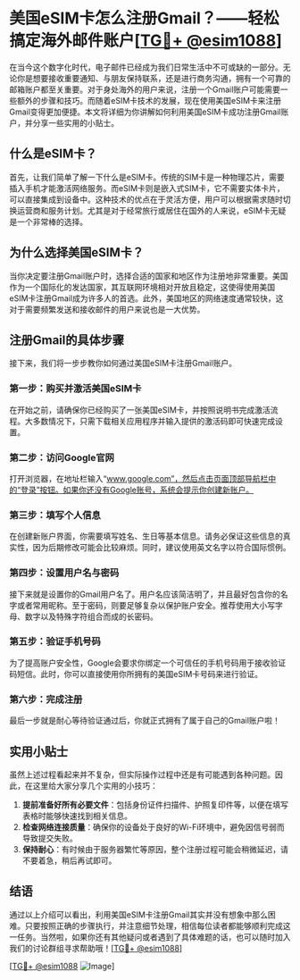 # 美国eSIM卡怎么注册Gmail？——轻松搞定海外邮件账户[[TG💪+ @esim1088](https://t.me/s/esim1088)]

在当今这个数字化时代，电子邮件已经成为我们日常生活中不可或缺的一部分。无论你是想要接收重要通知、与朋友保持联系，还是进行商务沟通，拥有一个可靠的邮箱账户都至关重要。对于身处海外的用户来说，注册一个Gmail账户可能需要一些额外的步骤和技巧。而随着eSIM卡技术的发展，现在使用美国eSIM卡来注册Gmail变得更加便捷。本文将详细为你讲解如何利用美国eSIM卡成功注册Gmail账户，并分享一些实用的小贴士。

## 什么是eSIM卡？

首先，让我们简单了解一下什么是eSIM卡。传统的SIM卡是一种物理芯片，需要插入手机才能激活网络服务。而eSIM卡则是嵌入式SIM卡，它不需要实体卡片，可以直接集成到设备中。这种技术的优点在于灵活方便，用户可以根据需求随时切换运营商和服务计划。尤其是对于经常旅行或居住在国外的人来说，eSIM卡无疑是一个非常棒的选择。

## 为什么选择美国eSIM卡？

当你决定要注册Gmail账户时，选择合适的国家和地区作为注册地非常重要。美国作为一个国际化的发达国家，其互联网环境相对开放且稳定，这使得使用美国eSIM卡注册Gmail成为许多人的首选。此外，美国地区的网络速度通常较快，这对于需要频繁发送和接收邮件的用户来说也是一大优势。

## 注册Gmail的具体步骤

接下来，我们将一步步教你如何通过美国eSIM卡注册Gmail账户。

### 第一步：购买并激活美国eSIM卡

在开始之前，请确保你已经购买了一张美国eSIM卡，并按照说明书完成激活流程。大多数情况下，只需下载相关应用程序并输入提供的激活码即可快速完成设置。

### 第二步：访问Google官网

打开浏览器，在地址栏输入“www.google.com”，然后点击页面顶部导航栏中的“登录”按钮。如果你还没有Google账号，系统会提示你创建新账户。

### 第三步：填写个人信息

在创建新账户界面，你需要填写姓名、生日等基本信息。请务必保证这些信息的真实性，因为后期修改可能会比较麻烦。同时，建议使用英文名字以符合国际惯例。

### 第四步：设置用户名与密码

接下来就是设置你的Gmail用户名了。用户名应该简洁明了，并且最好包含你的名字或者常用昵称。至于密码，则要足够复杂以保护账户安全。推荐使用大小写字母、数字以及特殊字符组合而成的长密码。

### 第五步：验证手机号码

为了提高账户安全性，Google会要求你绑定一个可信任的手机号码用于接收验证码短信。此时，你可以直接使用你所拥有的美国eSIM卡号码来进行验证。

### 第六步：完成注册

最后一步就是耐心等待验证通过后，你就正式拥有了属于自己的Gmail账户啦！

## 实用小贴士

虽然上述过程看起来并不复杂，但实际操作过程中还是有可能遇到各种问题。因此，在这里给大家分享几个实用的小技巧：

1. **提前准备好所有必要文件**：包括身份证件扫描件、护照复印件等，以便在填写表格时能够快速找到相关信息。
2. **检查网络连接质量**：确保你的设备处于良好的Wi-Fi环境中，避免因信号弱而导致提交失败。
3. **保持耐心**：有时候由于服务器繁忙等原因，整个注册过程可能会稍微延迟，请不要着急，稍后再试即可。

## 结语

通过以上介绍可以看出，利用美国eSIM卡注册Gmail其实并没有想象中那么困难。只要按照正确的步骤执行，并注意细节处理，相信每位读者都能够顺利完成这一任务。当然啦，如果你还有其他疑问或者遇到了具体难题的话，也可以随时加入我们的讨论群组寻求帮助哦！[[TG💪+ @esim1088](https://t.me/s/esim1088)]

[[TG💪+ @esim1088](https://t.me/s/esim1088) ![Image](https://i.postimg.cc/4NQfJmqS/Snipaste-2025-05-13-00-14-12.png)]